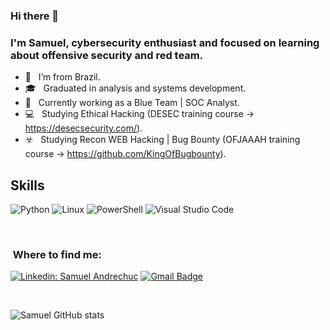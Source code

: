 ### Hi there 👋

<h3> I'm Samuel, cybersecurity enthusiast and focused on learning about offensive security and red team. </h3>

- 🏡 &nbsp; I’m from Brazil.
- 🎓 &nbsp; Graduated in analysis and systems development. 
- 🔹 &nbsp; Currently working as a Blue Team | SOC Analyst.
- 💻 &nbsp; Studying Ethical Hacking (DESEC training course -> https://desecsecurity.com/).
- ☣️ &nbsp; Studying Recon WEB Hacking | Bug Bounty (OFJAAAH training course -> https://github.com/KingOfBugbounty).

<h2> Skills </h2>

  ![Python](https://img.shields.io/badge/python-3670A0?style=for-the-badge&logo=python&logoColor=ffdd54)
  ![Linux](https://img.shields.io/badge/Linux-FCC624?style=for-the-badge&logo=linux&logoColor=black)
  ![PowerShell](https://img.shields.io/badge/PowerShell-%235391FE.svg?style=for-the-badge&logo=powershell&logoColor=white)
  ![Visual Studio Code](https://img.shields.io/badge/-Visual%20Studio%20Code-333333?style=flat&logo=visual-studio-code&logoColor=007ACC)

<br/>

<h3> &nbsp;Where to find me: </h3> 

[![Linkedin: Samuel Andrechuc](https://img.shields.io/badge/-SamuelAndrechuc-blue?style=flat-square&logo=Linkedin&logoColor=white&link=www.linkedin.com/in/samuelandrechuc
)](www.linkedin.com/in/samuelandrechuc)
[![Gmail Badge](https://img.shields.io/badge/-samuelandrechuc@gmail.com-006bed?style=flat-square&logo=Gmail&logoColor=white&link=mailto:samuelandrechuc@gmail.com)](mailto:samuelandrechuc@gmail.com)

<br/>

![Samuel GitHub stats](https://github-readme-stats.vercel.app/api?username=samuelandrechuc&theme=dark&show_icons=true)
